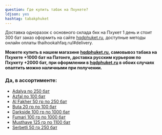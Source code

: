 ```yaml
---
question: Где купить табак на Пхукете?
ldjson: yes 
hashtag: tabakphuket
---
```


Доставка одноразок с основного склада бкк на Пхукет 1 день и стоит 300 бат заказ оформить на сайте [hqdphuket.ru](https://hqdphuket.ru/raskhodnikikalyan/kalyany), доступные методы онлайн оплаты thaihookahfaq.ru/#delivery.

**Можете купить в нашем магазине [hqdphuket.ru](https://hqdphuket.ru/tabak), самовывоз табака на Пхукете +1000 бат на Патонге, доставка русским курьером по Пхукету +2000 бат, при оформлении в  [hqdphuket.ru](https://hqdphuket.ru/tabak) в обоих случаях опалтить можно наличными при получении.** 

### Да, в ассортименте:

* [Adalya по 250 бат](https://hqdphuket.ru/tabak/adalya)
* [Azfal по 100 бат](https://hqdphuket.ru/tabak/Afzal)
* [Al Fakher 50 гр по 250 бат](https://hqdphuket.ru/tabak/alfakher)
* [Buta 20 гр по 100 бат](https://hqdphuket.ru/tabak/buta)
* [Darkside 100 гр по 1000 бат](https://hqdphuket.ru/tabak/darkside)
* [Fumari 100 гр по 1000 бат](https://hqdphuket.ru/tabak/fumari)
* [Musthave 125 гр по 1100 бат](https://hqdphuket.ru/tabak/mustHave)
* [Serbetli 50 гр 250 бат](https://hqdphuket.ru/tabak/serbetli)

